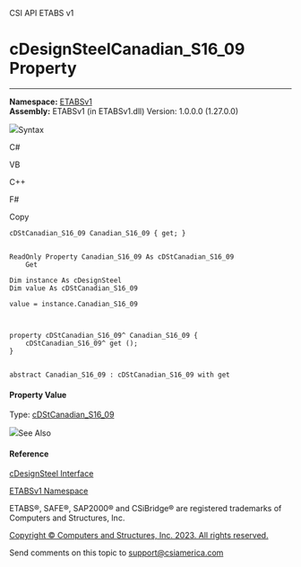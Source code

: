 ﻿

CSI API ETABS v1

# cDesignSteelCanadian_S16_09 Property  
  
---  
  
**Namespace:** [ETABSv1](2780f1b8-2033-5289-2298-1cdb2a7508d9.htm)  
**Assembly:** ETABSv1 (in ETABSv1.dll) Version: 1.0.0.0 (1.27.0.0)

![](../icons/SectionExpanded.png)Syntax

C#

VB

C++

F#

Copy

    
    
    cDStCanadian_S16_09 Canadian_S16_09 { get; }
    
    
    ReadOnly Property Canadian_S16_09 As cDStCanadian_S16_09
    	Get
    
    Dim instance As cDesignSteel
    Dim value As cDStCanadian_S16_09
    
    value = instance.Canadian_S16_09
    
    
    
    property cDStCanadian_S16_09^ Canadian_S16_09 {
    	cDStCanadian_S16_09^ get ();
    }
    
    
    abstract Canadian_S16_09 : cDStCanadian_S16_09 with get
    

#### Property Value

Type: [cDStCanadian_S16_09](8098b016-457a-70e2-6231-e36898328a5a.htm)

![](../icons/SectionExpanded.png)See Also

#### Reference

[cDesignSteel Interface](b1c226bd-117b-fef1-3ecf-9501e542b220.htm)

[ETABSv1 Namespace](2780f1b8-2033-5289-2298-1cdb2a7508d9.htm)

ETABS®, SAFE®, SAP2000® and CSiBridge® are registered trademarks of Computers
and Structures, Inc.  

[Copyright © Computers and Structures, Inc. 2023. All rights
reserved.](http://www.csiamerica.com)

Send comments on this topic to
[support@csiamerica.com](mailto:support%40csiamerica.com?Subject=CSI%20API%20ETABS%20v1)

